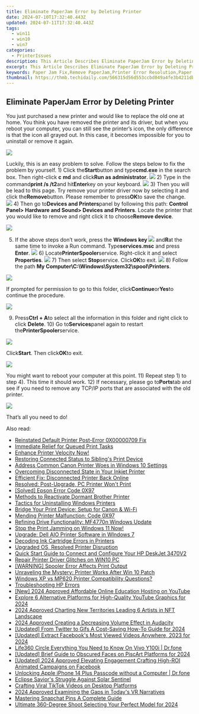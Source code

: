 ```yaml
---
title: Eliminate PaperJam Error by Deleting Printer
date: 2024-07-10T17:32:40.443Z
updated: 2024-07-11T17:32:40.443Z
tags:
  - win11
  - win10
  - win7
categories:
  - PrinterIssues
description: This Article Describes Eliminate PaperJam Error by Deleting Printer
excerpt: This Article Describes Eliminate PaperJam Error by Deleting Printer
keywords: Paper Jam Fix,Remove PaperJam,Printer Error Resolution,Paper Jam Troubleshooting,Avoid PaperJam Incident,Printer Troubleshoot Guide,Deleting Printer Errors (Advanced Tips)
thumbnail: https://thmb.techidaily.com/566315d56d553ccbd049a4fe3b4211dbde8cabf2cb29973d2f7eb7ff1fc0e46d.jpg
---
```


## Eliminate PaperJam Error by Deleting Printer

You just purchased a new printer and would like to replace the old one at home. You think you have removed the printer and its driver, but when you reboot your computer, you can still see the printer’s icon, the only difference is that the icon all grayed out. In this case, it becomes impossible for you to uninstall or remove it again.

![](https://images.drivereasy.com/wp-content/uploads/2016/08/printer-grey-out.png)

Luckily, this is an easy problem to solve. Follow the steps below to fix the problem by yourself. 1) Click the**Start**button and type**cmd.exe** in the search box. Then right-click **c** **md** and click**Run as administrator**. ![](https://images.drivereasy.com/wp-content/uploads/2016/08/run-ad-administrator.jpg) 2) Type in the command**print /s /t2**and hit**Enter**key on your keyboard. ![](https://images.drivereasy.com/wp-content/uploads/2016/08/printui-s-t2.png) 3) Then you will be lead to this page. Try remove your printer driver now by selecting it and click the**Remove**button. Please remember to press**OK**to save the change. ![](https://images.drivereasy.com/wp-content/uploads/2016/08/remove-printer.jpg) 4) Then go to**Devices and Printers**panel by following this path: **Control Panel> Hardware and Sound> Devices and Printers**. Locate the printer that you would like to remove and right click it to choose**Remove device**.

![](https://images.drivereasy.com/wp-content/uploads/2016/08/remove-device.jpg)

5) If the above steps don’t work, press the   **Windows key ![](https://images.drivereasy.com/wp-content/uploads/2016/08/windows-key.png)** and**R**at the same time to invoke a Run command. Type**services.msc** and press **Enter**. ![](https://images.drivereasy.com/wp-content/uploads/2016/08/services-msc-in-run.png) 6) Locate**PrinterSpooler**service. Right-click it and select **Properties**. ![](https://images.drivereasy.com/wp-content/uploads/2016/08/printerspooler-service.jpg) 7) Then select **Stop**service. Click**OK**to exit. ![](https://images.drivereasy.com/wp-content/uploads/2016/08/stop-printer-service.png) 8) Follow the path **My Computer\\C:\\Windows\\System32\\spool\\Printers**.

![](https://images.drivereasy.com/wp-content/uploads/2016/08/printer-folder-600x281.jpg)

If prompted for permission to go to this folder, click**Continue**or**Yes**to continue the procedure.

![](https://images.drivereasy.com/wp-content/uploads/2016/08/img_57b4334888efa.png)

9) Press**Ctrl + A**to select all the information in this folder and right click to click **Delete**. 10) Go to**Services**panel again to restart the**PrinterSpooler**service.

![](https://images.drivereasy.com/wp-content/uploads/2016/08/printer-service-restart.jpg)

Click**Start**. Then click**OK**to exit.

![](https://images.drivereasy.com/wp-content/uploads/2016/08/restart-services-printer.png)

You might want to reboot your computer at this point. 11) Repeat step 1) to step 4). This time it should work. 12) If necessary, please go to**Ports**tab and see if you need to remove any TCP/IP ports that are associated with the old printer.

![](https://images.drivereasy.com/wp-content/uploads/2016/08/remove-port.jpg)

That’s all you need to do!

<ins class="adsbygoogle"
     style="display:block"
     data-ad-format="autorelaxed"
     data-ad-client="ca-pub-7571918770474297"
     data-ad-slot="1223367746"></ins>



<ins class="adsbygoogle"
     style="display:block"
     data-ad-client="ca-pub-7571918770474297"
     data-ad-slot="8358498916"
     data-ad-format="auto"
     data-full-width-responsive="true"></ins>



<span class="atpl-alsoreadstyle">Also read:</span>
<div><ul>
<li><a href="https://printer-issues.techidaily.com/reinstated-default-printer-post-error-0x00000709-fix/"><u>Reinstated Default Printer Post-Error 0X00000709 Fix</u></a></li>
<li><a href="https://printer-issues.techidaily.com/immediate-relief-for-queued-print-tasks/"><u>Immediate Relief for Queued Print Tasks</u></a></li>
<li><a href="https://printer-issues.techidaily.com/enhance-printer-velocity-now/"><u>Enhance Printer Velocity Now!</u></a></li>
<li><a href="https://printer-issues.techidaily.com/restoring-connected-status-to-siblings-print-device/"><u>Restoring Connected Status to Sibling's Print Device</u></a></li>
<li><a href="https://printer-issues.techidaily.com/address-common-canon-printer-woes-in-windows-10-settings/"><u>Address Common Canon Printer Woes in Windows 10 Settings</u></a></li>
<li><a href="https://printer-issues.techidaily.com/overcoming-disconnected-state-in-your-inkjet-printer/"><u>Overcoming Disconnected State in Your Inkjet Printer</u></a></li>
<li><a href="https://printer-issues.techidaily.com/efficient-fix-disconnected-printer-back-online/"><u>Efficient Fix: Disconnected Printer Back Online</u></a></li>
<li><a href="https://printer-issues.techidaily.com/resolved-post-upgrade-pc-printer-wont-print/"><u>Resolved: Post-Upgrade, PC Printer Won't Print</u></a></li>
<li><a href="https://printer-issues.techidaily.com/solved-epson-error-code-0x97/"><u>[Solved] Epson Error Code 0X97</u></a></li>
<li><a href="https://printer-issues.techidaily.com/methods-to-reactivate-dormant-brother-printer/"><u>Methods to Reactivate Dormant Brother Printer</u></a></li>
<li><a href="https://printer-issues.techidaily.com/tactics-for-uninstalling-windows-printers/"><u>Tactics for Uninstalling Windows Printers</u></a></li>
<li><a href="https://printer-issues.techidaily.com/bridge-your-print-device-setup-for-canon-and-wi-fi/"><u>Bridge Your Print Device: Setup for Canon & Wi-Fi</u></a></li>
<li><a href="https://printer-issues.techidaily.com/mending-printer-malfunction-code-0x97/"><u>Mending Printer Malfunction: Code 0X97</u></a></li>
<li><a href="https://printer-issues.techidaily.com/refining-drive-functionality-mf4770n-windows-update/"><u>Refining Drive Functionality: MF4770n Windows Update</u></a></li>
<li><a href="https://printer-issues.techidaily.com/1719574042518-stop-the-print-jamming-on-windows-11-now/"><u>Stop the Print Jamming on Windows 11 Now!</u></a></li>
<li><a href="https://printer-issues.techidaily.com/upgrade-dell-aio-printer-software-in-windows-7/"><u>Upgrade: Dell AIO Printer Software in WIndows 7</u></a></li>
<li><a href="https://printer-issues.techidaily.com/decoding-ink-cartridge-errors-in-printers/"><u>Decoding Ink Cartridge Errors in Printers</u></a></li>
<li><a href="https://printer-issues.techidaily.com/upgraded-os-resolved-printer-disruption/"><u>Upgraded OS, Resolved Printer Disruption</u></a></li>
<li><a href="https://printer-issues.techidaily.com/quick-start-guide-to-connect-and-configure-your-hp-deskjet-3470v2/"><u>Quick Start Guide to Connect and Configure Your HP DeskJet 3470V2</u></a></li>
<li><a href="https://printer-issues.techidaily.com/repair-printer-driver-glitches-on-win10-pc/"><u>Repair Printer Driver Glitches on WIN10 PC</u></a></li>
<li><a href="https://printer-issues.techidaily.com/warning-spooler-error-affects-print-output/"><u>[WARNING] Spooler Error Affects Print Output</u></a></li>
<li><a href="https://printer-issues.techidaily.com/unraveling-the-mystery-printer-works-after-win-10-patch/"><u>Unraveling the Mystery: Printer Works After Win 10 Patch</u></a></li>
<li><a href="https://printer-issues.techidaily.com/windows-xp-vs-mp620-printer-compatibility-questions/"><u>Windows XP vs MP620 Printer Compatibility Questions?</u></a></li>
<li><a href="https://printer-issues.techidaily.com/troubleshooting-hp-errors/"><u>Troubleshooting HP Errors</u></a></li>
<li><a href="https://facebook-record-videos.techidaily.com/new-2024-approved-affordable-online-education-hosting-on-youtube/"><u>[New] 2024 Approved  Affordable Online Education  Hosting on YouTube</u></a></li>
<li><a href="https://youtube-stream.techidaily.com/explore-6-alternative-platforms-for-high-quality-youtube-graphics-for-2024/"><u>Explore 6 Alternative Platforms for High-Quality YouTube Graphics for 2024</u></a></li>
<li><a href="https://fox-links.techidaily.com/2024-approved-charting-new-territories-leading-6-artists-in-nft-landscape/"><u>2024 Approved  Charting New Territories  Leading 6 Artists in NFT Landscape</u></a></li>
<li><a href="https://extra-resources.techidaily.com/2024-approved-creating-a-decreasing-volume-effect-in-audacity/"><u>2024 Approved  Creating a Decreasing Volume Effect in Audacity</u></a></li>
<li><a href="https://twitter-videos.techidaily.com/updated-from-twitter-to-gifs-a-cost-saving-how-to-guide-for-2024/"><u>[Updated] From Twitter to Gifs  A Cost-Saving How-To Guide for 2024</u></a></li>
<li><a href="https://facebook-video-files.techidaily.com/updated-extract-facebooks-most-viewed-videos-anywhere-2023-for-2024/"><u>[Updated] Extract Facebook's Most Viewed Videos Anywhere, 2023 for 2024</u></a></li>
<li><a href="https://fake-location.techidaily.com/life360-circle-everything-you-need-to-know-on-vivo-y100i-drfone-by-drfone-virtual-android/"><u>Life360 Circle Everything You Need to Know On Vivo Y100i | Dr.fone</u></a></li>
<li><a href="https://fox-helps.techidaily.com/updated-brief-guide-to-obscured-faces-on-piscart-platforms-for-2024/"><u>[Updated] Brief Guide to Obscured Faces on PiscArt Platforms for 2024</u></a></li>
<li><a href="https://facebook-clips.techidaily.com/updated-2024-approved-elevating-engagement-crafting-high-roi-animated-campaigns-on-facebook/"><u>[Updated] 2024 Approved  Elevating Engagement  Crafting High-ROI Animated Campaigns on Facebook</u></a></li>
<li><a href="https://iphone-unlock.techidaily.com/unlocking-apple-iphone-14-plus-passcode-without-a-computer-drfone-by-drfone-ios/"><u>Unlocking Apple iPhone 14 Plus Passcode without a Computer | Dr.fone</u></a></li>
<li><a href="https://extra-resources.techidaily.com/eclipse-saviors-struggle-against-solar-sentinel/"><u>Eclipse Savior's Struggle Against Solar Sentinel</u></a></li>
<li><a href="https://tiktok-clips.techidaily.com/crafting-viral-tiktok-videos-on-desktop-platforms/"><u>Crafting Viral TikTok Videos on Desktop Platforms</u></a></li>
<li><a href="https://fox-hovers.techidaily.com/2024-approved-examining-the-gaps-in-todays-vr-narratives/"><u>2024 Approved  Examining the Gaps in Today's VR Narratives</u></a></li>
<li><a href="https://tiktok-video-files.techidaily.com/mastering-snapchat-pins-a-complete-guide/"><u>Mastering Snapchat Pins  A Complete Guide</u></a></li>
<li><a href="https://some-guidance.techidaily.com/ultimate-360-degree-shoot-selecting-your-perfect-model-for-2024/"><u>Ultimate 360-Degree Shoot  Selecting Your Perfect Model for 2024</u></a></li>
</ul></div>
